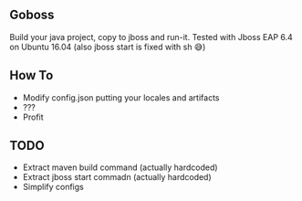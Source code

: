 ## Goboss

Build your java project, copy to jboss and run-it.
Tested with Jboss EAP 6.4 on Ubuntu 16.04 (also jboss start is fixed with sh :sweat_smile:)

## How To

- Modify config.json putting your locales and artifacts
- ???
- Profit

## TODO

- Extract maven build command (actually hardcoded)
- Extract jboss start commadn (actually hardcoded)
- Simplify configs

